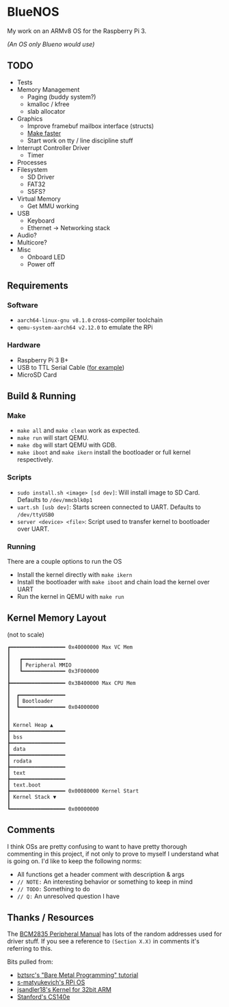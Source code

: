 # BlueNOS

My work on an ARMv8 OS for the Raspberry Pi 3.

*(An OS only Blueno would use)*

## TODO
- Tests
- Memory Management
  - Paging (buddy system?)
  - kmalloc / kfree
  - slab allocator
- Graphics
  - Improve framebuf mailbox interface (structs)
  - [Make faster](https://www.raspberrypi.org/forums/viewtopic.php?t=213964)
  - Start work on tty / line discipline stuff
- Interrupt Controller Driver
  - Timer
- Processes
- Filesystem
  - SD Driver
  - FAT32
  - S5FS?
- Virtual Memory
  - Get MMU working
- USB
  - Keyboard
  - Ethernet -> Networking stack
- Audio?
- Multicore?
- Misc
  - Onboard LED
  - Power off

## Requirements
### Software
- `aarch64-linux-gnu v8.1.0` cross-compiler toolchain
- `qemu-system-aarch64 v2.12.0` to emulate the RPi

### Hardware
- Raspberry Pi 3 B+
- USB to TTL Serial Cable ([for example][usb_to_ttl])
- MicroSD Card

## Build & Running
### Make
- `make all` and `make clean` work as expected.
- `make run` will start QEMU.
- `make dbg` will start QEMU with GDB.
- `make iboot` and `make ikern` install the bootloader or full kernel respectively.

### Scripts
- `sudo install.sh <image> [sd dev]`: Will install image to SD Card. Defaults to `/dev/mmcblk0p1`
- `uart.sh [usb dev]`: Starts screen connected to UART. Defaults to `/dev/ttyUSB0`
- `server <device> <file>`: Script used to transfer kernel to bootloader over UART.

### Running
There are a couple options to run the OS
- Install the kernel directly with `make ikern`
- Install the bootloader with `make iboot` and chain load the kernel over UART
- Run the kernel in QEMU with `make run`

## Kernel Memory Layout
(not to scale)
```
┏━━━━━━━━━━━━━━━━━━ 0x40000000 Max VC Mem
┃
┃   ┏━━━━━━━━━━━━━━
┃   ┃ Peripheral MMIO
┃   ┗━━━━━━━━━━━━━━ 0x3F000000
┃
┣━━━━━━━━━━━━━━━━━━ 0x3B400000 Max CPU Mem
┃
┃  ┏━━━━━━━━━━━━━━━
┃  ┃ Bootloader
┃  ┗━━━━━━━━━━━━━━━ 0x04000000
┃
┃
┃ Kernel Heap ▲
┣━━━━━━━━━━━━━━━━━━
┃ bss
┣━━━━━━━━━━━━━━━━━━
┃ data
┣━━━━━━━━━━━━━━━━━━
┃ rodata
┣━━━━━━━━━━━━━━━━━━
┃ text
┣━━━━━━━━━━━━━━━━━━
┃ text.boot
┣━━━━━━━━━━━━━━━━━━ 0x00080000 Kernel Start
┃ Kernel Stack ▼
┃
┗━━━━━━━━━━━━━━━━━━ 0x00000000
```

## Comments

I think OSs are pretty confusing to want to have pretty thorough commenting in this project,
if not only to prove to myself I understand what is going on. I'd like to keep the following norms:
- All functions get a header comment with description & args
- `// NOTE:` An interesting behavior or something to keep in mind
- `// TODO:` Something to do
- `// Q:` An unresolved question I have

## Thanks / Resources

The [BCM2835 Peripheral Manual](https://web.stanford.edu/class/cs140e/docs/BCM2837-ARM-Peripherals.pdf)
has lots of the random addresses used for driver stuff. If you see a reference to `(Section X.X)`
in comments it's referring to this.

Bits pulled from:
- [bztsrc's "Bare Metal Programming" tutorial](https://github.com/bztsrc/raspi3-tutorial)
- [s-matyukevich's RPi OS](https://github.com/s-matyukevich/raspberry-pi-os)
- [jsandler18's Kernel for 32bit ARM](http://jsandler18.github.io/)
- [Stanford's CS140e](https://web.stanford.edu/class/cs140e)

[usb_to_ttl]: https://www.amazon.com/JBtek-WINDOWS-Supported-Raspberry-Programming/dp/B00QT7LQ88/
